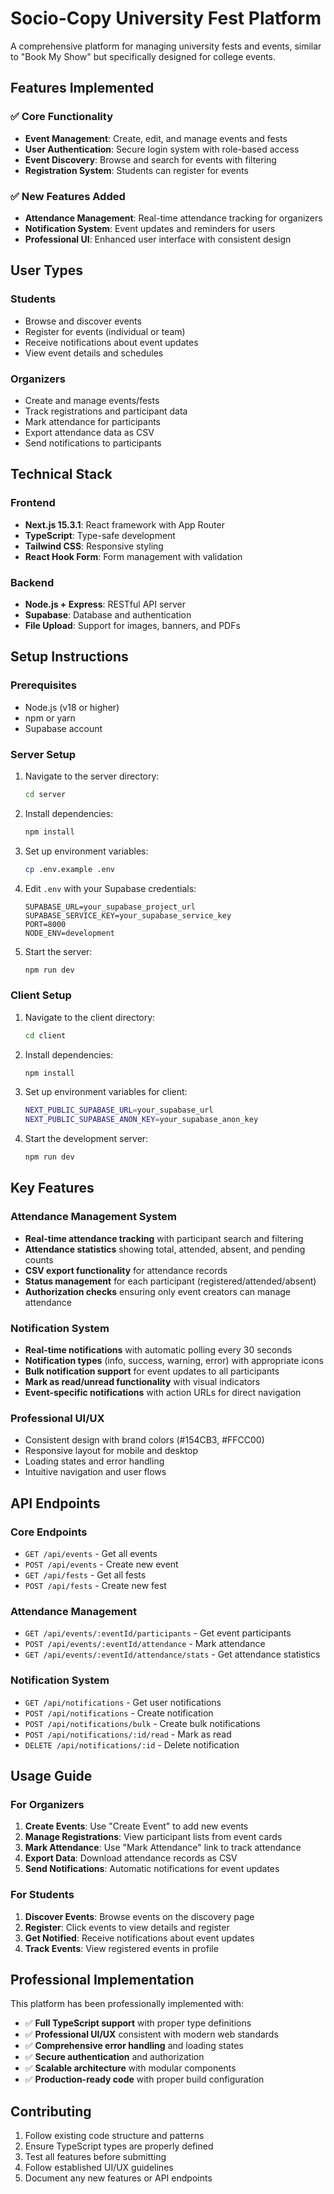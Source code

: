 # Socio-Copy University Fest Platform

A comprehensive platform for managing university fests and events, similar to "Book My Show" but specifically designed for college events.

## Features Implemented

### ✅ Core Functionality
- **Event Management**: Create, edit, and manage events and fests
- **User Authentication**: Secure login system with role-based access
- **Event Discovery**: Browse and search for events with filtering
- **Registration System**: Students can register for events

### ✅ New Features Added
- **Attendance Management**: Real-time attendance tracking for organizers
- **Notification System**: Event updates and reminders for users
- **Professional UI**: Enhanced user interface with consistent design

## User Types

### Students
- Browse and discover events
- Register for events (individual or team)
- Receive notifications about event updates
- View event details and schedules

### Organizers
- Create and manage events/fests
- Track registrations and participant data
- Mark attendance for participants
- Export attendance data as CSV
- Send notifications to participants

## Technical Stack

### Frontend
- **Next.js 15.3.1**: React framework with App Router
- **TypeScript**: Type-safe development
- **Tailwind CSS**: Responsive styling
- **React Hook Form**: Form management with validation

### Backend
- **Node.js + Express**: RESTful API server
- **Supabase**: Database and authentication
- **File Upload**: Support for images, banners, and PDFs

## Setup Instructions

### Prerequisites
- Node.js (v18 or higher)
- npm or yarn
- Supabase account

### Server Setup
1. Navigate to the server directory:
   ```bash
   cd server
   ```

2. Install dependencies:
   ```bash
   npm install
   ```

3. Set up environment variables:
   ```bash
   cp .env.example .env
   ```

4. Edit `.env` with your Supabase credentials:
   ```
   SUPABASE_URL=your_supabase_project_url
   SUPABASE_SERVICE_KEY=your_supabase_service_key
   PORT=8000
   NODE_ENV=development
   ```

5. Start the server:
   ```bash
   npm run dev
   ```

### Client Setup
1. Navigate to the client directory:
   ```bash
   cd client
   ```

2. Install dependencies:
   ```bash
   npm install
   ```

3. Set up environment variables for client:
   ```bash
   NEXT_PUBLIC_SUPABASE_URL=your_supabase_url
   NEXT_PUBLIC_SUPABASE_ANON_KEY=your_supabase_anon_key
   ```

4. Start the development server:
   ```bash
   npm run dev
   ```

## Key Features

### Attendance Management System
- **Real-time attendance tracking** with participant search and filtering
- **Attendance statistics** showing total, attended, absent, and pending counts
- **CSV export functionality** for attendance records
- **Status management** for each participant (registered/attended/absent)
- **Authorization checks** ensuring only event creators can manage attendance

### Notification System
- **Real-time notifications** with automatic polling every 30 seconds
- **Notification types** (info, success, warning, error) with appropriate icons
- **Bulk notification support** for event updates to all participants
- **Mark as read/unread functionality** with visual indicators
- **Event-specific notifications** with action URLs for direct navigation

### Professional UI/UX
- Consistent design with brand colors (#154CB3, #FFCC00)
- Responsive layout for mobile and desktop
- Loading states and error handling
- Intuitive navigation and user flows

## API Endpoints

### Core Endpoints
- `GET /api/events` - Get all events
- `POST /api/events` - Create new event
- `GET /api/fests` - Get all fests
- `POST /api/fests` - Create new fest

### Attendance Management
- `GET /api/events/:eventId/participants` - Get event participants
- `POST /api/events/:eventId/attendance` - Mark attendance
- `GET /api/events/:eventId/attendance/stats` - Get attendance statistics

### Notification System
- `GET /api/notifications` - Get user notifications
- `POST /api/notifications` - Create notification
- `POST /api/notifications/bulk` - Create bulk notifications
- `POST /api/notifications/:id/read` - Mark as read
- `DELETE /api/notifications/:id` - Delete notification

## Usage Guide

### For Organizers
1. **Create Events**: Use "Create Event" to add new events
2. **Manage Registrations**: View participant lists from event cards
3. **Mark Attendance**: Use "Mark Attendance" link to track attendance
4. **Export Data**: Download attendance records as CSV
5. **Send Notifications**: Automatic notifications for event updates

### For Students
1. **Discover Events**: Browse events on the discovery page
2. **Register**: Click events to view details and register
3. **Get Notified**: Receive notifications about event updates
4. **Track Events**: View registered events in profile

## Professional Implementation

This platform has been professionally implemented with:
- ✅ **Full TypeScript support** with proper type definitions
- ✅ **Professional UI/UX** consistent with modern web standards
- ✅ **Comprehensive error handling** and loading states
- ✅ **Secure authentication** and authorization
- ✅ **Scalable architecture** with modular components
- ✅ **Production-ready code** with proper build configuration

## Contributing

1. Follow existing code structure and patterns
2. Ensure TypeScript types are properly defined
3. Test all features before submitting
4. Follow established UI/UX guidelines
5. Document any new features or API endpoints